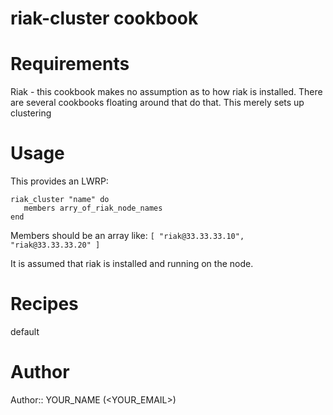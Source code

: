 # riak-cluster cookbook

# Requirements

Riak - this cookbook makes no assumption as to how riak is installed.
There are several cookbooks floating around that do that.  This merely
sets up clustering

# Usage

This provides an LWRP:

    riak_cluster "name" do
       members arry_of_riak_node_names
    end
    
Members should be an array like:
`[ "riak@33.33.33.10", "riak@33.33.33.20" ]`

It is assumed that riak is installed and running on the node.

# Recipes

default 

# Author

Author:: YOUR_NAME (<YOUR_EMAIL>)

